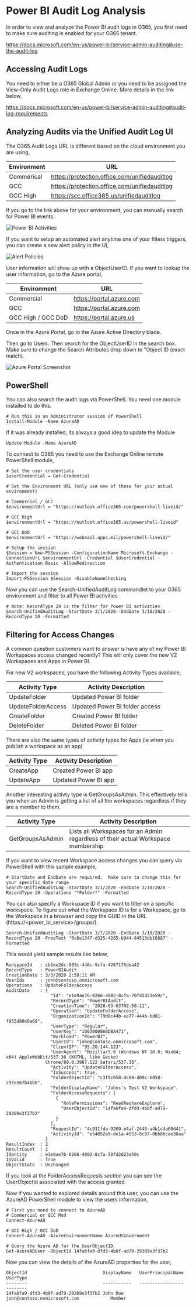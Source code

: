 # Power BI Audit Log Analysis

In order to view and analyze the Power BI audit logs in O365, you first need to make sure auditing is enabled for your O365 tenant.

https://docs.microsoft.com/en-us/power-bi/service-admin-auditing#use-the-audit-log

## Accessing Audit Logs
You need to either be a O365 Global Admin or you need to be assigned the View-Only Audit Logs role in Exchange Online.  More details in the link below,

https://docs.microsoft.com/en-us/power-bi/service-admin-auditing#audit-log-requirements

## Analyzing Audits via the Unified Audit Log UI
The O365 Audit Logs URL is different based on the cloud environment you are using,

|Environment|URL|
|---|---|
|Commerical|https://protection.office.com/unifiedauditlog|
|GCC|https://protection.office.com/unifiedauditlog|
|GCC High|https://scc.office365.us/unifiedauditlog|

If you go to the link above for your environment, you can manually search for Power BI events.  

![Power BI Activities](Images/power-bi-audit-logs-activities.png)

If you want to setup an automated alert anytime one of your filters triggers, you can create a new alert policy in the UI,

![Alert Policies](Images/power-bi-audit-logs-new-alert-policy.JPG)

User information will show up with a ObjectUserID.  If you want to lookup the user information, go to the Azure portal,

|Environment|URL|
|---|---|
|Commercial|https://portal.azure.com|
|GCC|https://portal.azure.com|
|GCC High / GCC DoD|https://portal.azure.us|

Once in the Azure Portal, go to the Azure Active Directory blade.

Then go to Users.  Then search for the ObjectUserID in the search box.  Make sure to change the Search Attributes drop down to "Object ID (exact match).

![Azure Portal Screenshot](Images/power-bi-audit-logs-userobjectid-lookup-azure.JPG)

## PowerShell
You can also search the audit logs via PowerShell.  You need one module installed to do this.

````
# Run this in an Administrator session of PowerShell
Install-Module -Name AzureAD
````

If it was already installed, its always a good idea to update the Module
````
Update-Module -Name AzureAD
````

To connect to O365 you need to use the Exchange Online remote PowerShell module,
````
# Set the user credentials
$userCredential = Get-Credential

# Set the Environment URL (only use one of these for your actual environment)

# Commercial / GCC
$environmentUrl = "https://outlook.office365.com/powershell-liveid/"

# GCC High
$environmentUrl = "https://outlook.office365.us/powershell-liveid"

# GCC DoD
$environmentUrl = "https://webmail.apps.mil/powershell-liveid/"

# Setup the session
$Session = New-PSSession -ConfigurationName Microsoft.Exchange -ConnectionUri $environmentUrl -Credential $UserCredential -Authentication Basic -AllowRedirection

# Import the session
Import-PSSession $Session -DisableNameChecking
````

Now you can use the Search-UnifiedAuditLog commandlet to your O365 environment and filter to all Power BI activities

````
# Note: RecordType 20 is the filter for Power BI activities
Search-UnifiedAuditLog -StartDate 3/1/2020 -EndDate 3/10/2020 -RecordType 20 -Formatted
````

## Filtering for Access Changes
A common question customers want to answer is have any of my Power BI Workspaces access changed recently?  This will only cover the new V2 Workspaces and Apps in Power BI.

For new V2 workspaces, you have the following Activity Types available,

|Activity Type|Activity Description|
|---|---|
|UpdateFolder|Updated Power BI folder|
|UpdateFolderAccess|Updated Power BI folder access|
|CreateFolder|Created Power BI folder|
|DeleteFolder|Deleted Power BI folder|

There are also the same types of activity types for Apps (ie when you publish a workspace as an app)

|Activity Type|Activity Description|
|---|---|
|CreateApp|Created Power BI app|
|UpdateApp|Updated Power BI app|

Another interesting activty type is GetGroupsAsAdmin.  This effectively tells you when an Admin is getting a list of all the workspaces regardless if they are a member to them.

|Activity Type|Activity Description|
|---|---|
|GetGroupsAsAdmin|Lists all Workspaces for an Admin regardless of their actual Workspace membership|

If you want to view recent Workspace access changes you can query via PowerShell with this sample example,

````
# StartDate and EndDate are required.  Make sure to change this for your specific date range
Search-UnifiedAuditLog -StartDate 3/1/2020 -EndDate 3/10/2020 -RecordType 20 -Operations "*Folder*" -Formatted
````

You can also specify a Workspace ID if you want to filter on a specific workspace.  To figure out what the Workspace ID is for a Workspace, go to the Workspace in a browser and copy the GUID in the URL (https://<power_bi_service>/groups/<Workspace ID>).

````
Search-UnifiedAuditLog -StartDate 3/7/2020 -EndDate 3/10/2020 -RecordType 20 -FreeText "0c6e1347-d325-4285-b944-84513db16887" -Formatted
````

This would yield sample results like below,

````
RunspaceId   : cb1ee2dc-983c-446c-9cfa-4267175dea42
RecordType   : PowerBIAudit
CreationDate : 3/3/2020 2:58:11 AM
UserIds      : john@contoso.onmicrosoft.com
Operations   : UpdateFolderAccess
AuditData    : {
                 "Id": "e1e9ae76-0266-4002-8cfa-70fd2d23e59c",
                 "RecordType": "PowerBIAudit",
                 "CreationTime": "2020-03-03T02:58:11",
                 "Operation": "UpdateFolderAccess",
                 "OrganizationId": "79d8c44b-ee77-444b-bd81-f855d8040a69",
                 "UserType": "Regular",
                 "UserKey": "10030000A8DBA471",
                 "Workload": "PowerBI",
                 "UserId": "john@contoso.onmicrosoft.com",
                 "ClientIP": "95.20.144.123",
                 "UserAgent": "Mozilla/5.0 (Windows NT 10.0; Win64; x64) AppleWebKit/537.36 (KHTML, like Gecko)
               Chrome/80.0.3987.122 Safari/537.36",
                 "Activity": "UpdateFolderAccess",
                 "IsSuccess": true,
                 "FolderObjectId": "c3f9c058-dc84-409c-b050-c97e567b4bb6",
                 "FolderDisplayName": "Johns's Test V2 Workspace",
                 "FolderAccessRequests": [
                   {
                     "RolePermissions": "ReadReshareExplore",
                     "UserObjectId": "14fa6fa9-dfd3-4b0f-ad79-29309e3f37b2"
                   }
                 ],
                 "RequestId": "4c911fda-9269-e4af-2445-a4b1c4a60d41",
                 "ActivityId": "e54052a9-de1a-4553-8c07-0bb8bcae38aa"
               }
ResultIndex  : 2
ResultCount  : 2
Identity     : e1e9ae76-0266-4002-8cfa-70fd2d23e59c
IsValid      : True
ObjectState  : Unchanged
````

If you look at the FolderAccessRequests section you can see the UserObjectId associated with the access granted.  

Now if you wanted to explored details around this user, you can use the AzureAD PowerShell module to view the users information,

````
# First you need to connect to AzureAD
# Commercial or GCC Mod
Connect-AzureAD

# GCC High / GCC DoD
Connect-AzureAD -AzureEnvironmentName AzureUSGovernment

# Query the Azure AD for the UserObjectID
Get-AzureADUser -ObjectId 14fa6fa9-dfd3-4b0f-ad79-29309e3f37b2
````

Now you can view the details of the AzureAD properties for the user,

````
ObjectId                             DisplayName   UserPrincipalName                       UserType
--------                             -----------   -----------------                       --------
14fa6fa9-dfd3-4b0f-ad79-29309e3f37b2 John Doe      john@contoso.onmicrosoft.com            Member
````